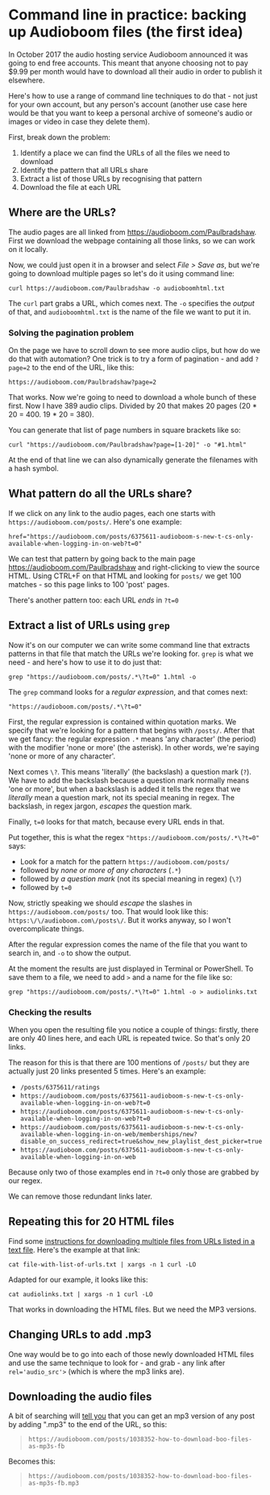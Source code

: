 # Command line in practice: backing up Audioboom files (the first idea)

In October 2017 the audio hosting service Audioboom announced it was going to end free accounts. This meant that anyone choosing not to pay $9.99 per month would have to download all their audio in order to publish it elsewhere.

Here's how to use a range of command line techniques to do that - not just for your own account, but any person's account (another use case here would be that you want to keep a personal archive of someone's audio or images or video in case they delete them).

First, break down the problem:

1. Identify a place we can find the URLs of all the files we need to download
2. Identify the pattern that all URLs share
3. Extract a list of those URLs by recognising that pattern
4. Download the file at each URL

## Where are the URLs?

The audio pages are all linked from https://audioboom.com/Paulbradshaw. First we download the webpage containing all those links, so we can work on it locally.

Now, we could just open it in a browser and select *File > Save as*, but we're going to download multiple pages so let's do it using command line:

`curl https://audioboom.com/Paulbradshaw -o audioboomhtml.txt`

The `curl` part grabs a URL, which comes next. The `-o` specifies the *output* of that, and `audioboomhtml.txt` is the name of the file we want to put it in.

### Solving the pagination problem

On the page we have to scroll down to see more audio clips, but how do we do that with automation? One trick is to try a form of pagination - and add `?page=2` to the end of the URL, like this:

`https://audioboom.com/Paulbradshaw?page=2`

That works. Now we're going to need to download a whole bunch of these first. Now I have 389 audio clips. Divided by 20 that makes 20 pages (20 * 20 = 400. 19 * 20 = 380).

You can generate that list of page numbers in square brackets like so:

`curl "https://audioboom.com/Paulbradshaw?page=[1-20]" -o "#1.html"`

At the end of that line we can also dynamically generate the filenames with a hash symbol.

## What pattern do all the URLs share?

If we click on any link to the audio pages, each one starts with `https://audioboom.com/posts/`. Here's one example:

`href="https://audioboom.com/posts/6375611-audioboom-s-new-t-cs-only-available-when-logging-in-on-web?t=0"`

We can test that pattern by going back to the main page https://audioboom.com/Paulbradshaw and right-clicking to view the source HTML. Using CTRL+F on that HTML and looking for `posts/` we get 100 matches - so this page links to 100 'post' pages.

There's another pattern too: each URL *ends* in `?t=0`

## Extract a list of URLs using `grep`

Now it's on our computer we can write some command line that extracts patterns in that file that match the URLs we're looking for. `grep` is what we need - and here's how to use it to do just that:

`grep "https://audioboom.com/posts/.*\?t=0" 1.html -o`

The `grep` command looks for a *regular expression*, and that comes next:

`"https://audioboom.com/posts/.*\?t=0"`

First, the regular expression is contained within quotation marks. We specify that we're looking for a pattern that begins with `/posts/`. After that we get fancy: the regular expression `.*` means 'any character' (the period) with the modifier 'none or more' (the asterisk). In other words, we're saying 'none or more of any character'.

Next comes `\?`. This means 'literally' (the backslash) a question mark (`?`). We have to add the backslash because a question mark normally means 'one or more', but when a backslash is added it tells the regex that we *literally* mean a question mark, not its special meaning in regex. The backslash, in regex jargon, *escapes* the question mark.

Finally, `t=0` looks for that match, because every URL ends in that.

Put together, this is what the regex `"https://audioboom.com/posts/.*\?t=0"` says:

* Look for a match for the pattern `https://audioboom.com/posts/`
* followed by *none or more of any characters* (`.*`)
* followed by *a question mark* (not its special meaning in regex) (`\?`)
* followed by `t=0`

Now, strictly speaking we should *escape* the slashes in `https://audioboom.com/posts/` too. That would look like this: `https:\/\/audioboom.com\/posts\/`. But it works anyway, so I won't overcomplicate things.

After the regular expression comes the name of the file that you want to search in, and `-o` to show the output.

At the moment the results are just displayed in Terminal or PowerShell. To save them to a file, we need to add `>` and a name for the file like so:

`grep "https://audioboom.com/posts/.*\?t=0" 1.html -o > audiolinks.txt`

### Checking the results

When you open the resulting file you notice a couple of things: firstly, there are only 40 lines here, and each URL is repeated twice. So that's only 20 links.

The reason for this is that there are 100 mentions of `/posts/` but they are actually just 20 links presented 5 times. Here's an example:

* `/posts/6375611/ratings`
* `https://audioboom.com/posts/6375611-audioboom-s-new-t-cs-only-available-when-logging-in-on-web?t=0`
* `https://audioboom.com/posts/6375611-audioboom-s-new-t-cs-only-available-when-logging-in-on-web?t=0`
* `https://audioboom.com/posts/6375611-audioboom-s-new-t-cs-only-available-when-logging-in-on-web/memberships/new?disable_on_success_redirect=true&show_new_playlist_dest_picker=true`
* `https://audioboom.com/posts/6375611-audioboom-s-new-t-cs-only-available-when-logging-in-on-web`

Because only two of those examples end in `?t=0` only those are grabbed by our regex.

We can remove those redundant links later.

## Repeating this for 20 HTML files

Find some [instructions for downloading multiple files from URLs listed in a text file](http://blog.gypsydave5.com/2016/02/04/xargs-and-curl/). Here's the example at that link:

`cat file-with-list-of-urls.txt | xargs -n 1 curl -LO`

Adapted for our example, it looks like this:

`cat audiolinks.txt | xargs -n 1 curl -LO`

That works in downloading the HTML files. But we need the MP3 versions.

## Changing URLs to add .mp3

One way would be to go into each of those newly downloaded HTML files and use the same technique to look for - and grab - any link after `rel='audio_src'>` (which is where the mp3 links are).

## Downloading the audio files

A bit of searching will [tell you](http://www.bridiestypingservices.com/how-to-download-from-audioboom/) that you can get an mp3 version of any post by adding ".mp3" to the end of the URL, so this:

> `https://audioboom.com/posts/1038352-how-to-download-boo-files-as-mp3s-fb`

Becomes this:

> `https://audioboom.com/posts/1038352-how-to-download-boo-files-as-mp3s-fb.mp3`
